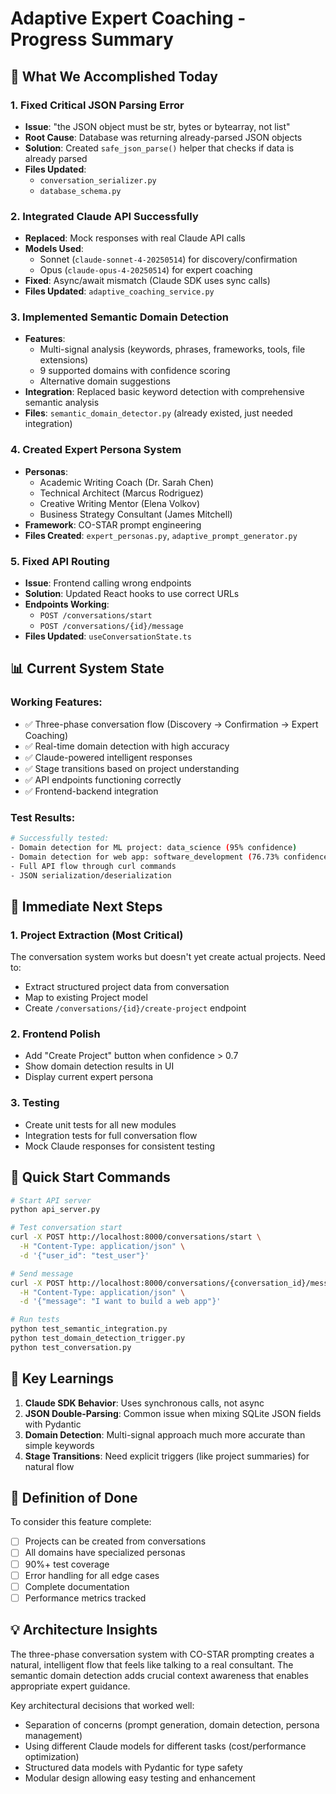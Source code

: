 # Adaptive Expert Coaching - Progress Summary

## 🎉 What We Accomplished Today

### 1. **Fixed Critical JSON Parsing Error**
- **Issue**: "the JSON object must be str, bytes or bytearray, not list"
- **Root Cause**: Database was returning already-parsed JSON objects
- **Solution**: Created `safe_json_parse()` helper that checks if data is already parsed
- **Files Updated**: 
  - `conversation_serializer.py` 
  - `database_schema.py`

### 2. **Integrated Claude API Successfully**
- **Replaced**: Mock responses with real Claude API calls
- **Models Used**:
  - Sonnet (`claude-sonnet-4-20250514`) for discovery/confirmation
  - Opus (`claude-opus-4-20250514`) for expert coaching
- **Fixed**: Async/await mismatch (Claude SDK uses sync calls)
- **Files Updated**: `adaptive_coaching_service.py`

### 3. **Implemented Semantic Domain Detection**
- **Features**:
  - Multi-signal analysis (keywords, phrases, frameworks, tools, file extensions)
  - 9 supported domains with confidence scoring
  - Alternative domain suggestions
- **Integration**: Replaced basic keyword detection with comprehensive semantic analysis
- **Files**: `semantic_domain_detector.py` (already existed, just needed integration)

### 4. **Created Expert Persona System**
- **Personas**: 
  - Academic Writing Coach (Dr. Sarah Chen)
  - Technical Architect (Marcus Rodriguez)
  - Creative Writing Mentor (Elena Volkov)
  - Business Strategy Consultant (James Mitchell)
- **Framework**: CO-STAR prompt engineering
- **Files Created**: `expert_personas.py`, `adaptive_prompt_generator.py`

### 5. **Fixed API Routing**
- **Issue**: Frontend calling wrong endpoints
- **Solution**: Updated React hooks to use correct URLs
- **Endpoints Working**:
  - `POST /conversations/start`
  - `POST /conversations/{id}/message`
- **Files Updated**: `useConversationState.ts`

## 📊 Current System State

### Working Features:
- ✅ Three-phase conversation flow (Discovery → Confirmation → Expert Coaching)
- ✅ Real-time domain detection with high accuracy
- ✅ Claude-powered intelligent responses
- ✅ Stage transitions based on project understanding
- ✅ API endpoints functioning correctly
- ✅ Frontend-backend integration

### Test Results:
```bash
# Successfully tested:
- Domain detection for ML project: data_science (95% confidence)
- Domain detection for web app: software_development (76.73% confidence)
- Full API flow through curl commands
- JSON serialization/deserialization
```

## 🚀 Immediate Next Steps

### 1. **Project Extraction** (Most Critical)
The conversation system works but doesn't yet create actual projects. Need to:
- Extract structured project data from conversation
- Map to existing Project model
- Create `/conversations/{id}/create-project` endpoint

### 2. **Frontend Polish**
- Add "Create Project" button when confidence > 0.7
- Show domain detection results in UI
- Display current expert persona

### 3. **Testing**
- Create unit tests for all new modules
- Integration tests for full conversation flow
- Mock Claude responses for consistent testing

## 🔧 Quick Start Commands

```bash
# Start API server
python api_server.py

# Test conversation start
curl -X POST http://localhost:8000/conversations/start \
  -H "Content-Type: application/json" \
  -d '{"user_id": "test_user"}'

# Send message
curl -X POST http://localhost:8000/conversations/{conversation_id}/message \
  -H "Content-Type: application/json" \
  -d '{"message": "I want to build a web app"}'

# Run tests
python test_semantic_integration.py
python test_domain_detection_trigger.py
python test_conversation.py
```

## 📝 Key Learnings

1. **Claude SDK Behavior**: Uses synchronous calls, not async
2. **JSON Double-Parsing**: Common issue when mixing SQLite JSON fields with Pydantic
3. **Domain Detection**: Multi-signal approach much more accurate than simple keywords
4. **Stage Transitions**: Need explicit triggers (like project summaries) for natural flow

## 🎯 Definition of Done

To consider this feature complete:
- [ ] Projects can be created from conversations
- [ ] All domains have specialized personas
- [ ] 90%+ test coverage
- [ ] Error handling for all edge cases
- [ ] Complete documentation
- [ ] Performance metrics tracked

## 💡 Architecture Insights

The three-phase conversation system with CO-STAR prompting creates a natural, intelligent flow that feels like talking to a real consultant. The semantic domain detection adds crucial context awareness that enables appropriate expert guidance.

Key architectural decisions that worked well:
- Separation of concerns (prompt generation, domain detection, persona management)
- Using different Claude models for different tasks (cost/performance optimization)
- Structured data models with Pydantic for type safety
- Modular design allowing easy testing and enhancement
